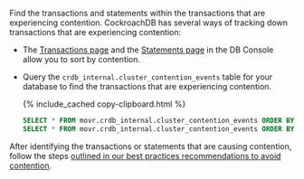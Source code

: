Find the transactions and statements within the transactions that are experiencing contention. CockroachDB has several ways of tracking down transactions that are experiencing contention:

* The [Transactions page](ui-transactions-page.html) and the [Statements page](ui-statements-page.html) in the DB Console allow you to sort by contention.
* Query the `crdb_internal.cluster_contention_events` table for your database to find the transactions that are experiencing contention.

    {% include_cached copy-clipboard.html %}
    ~~~ sql
    SELECT * FROM movr.crdb_internal.cluster_contention_events ORDER BY num_contention_events DESC;
    SELECT * FROM movr.crdb_internal.cluster_contention_events ORDER BY cumulative_contention_time DESC;
    ~~~

After identifying the transactions or statements that are causing contention, follow the steps [outlined in our best practices recommendations to avoid contention](performance-best-practices-overview.html#understanding-and-avoiding-transaction-contention).
